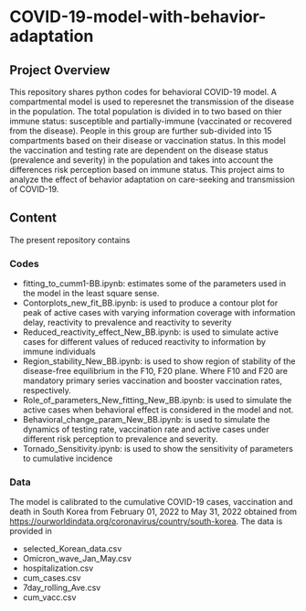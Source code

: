 # COVID-19-model-with-behavior-adaptation
## Project Overview
This repository shares python codes for behavioral COVID-19 model. A compartmental model is used to reperesnet the transmission of the disease 
in the population. The total population is divided in to two based on thier immune status: susceptible and partially-immune (vaccinated or recovered from the disease). People in this group are further sub-divided into 15 compartments based on their disease or vaccination status. In this model the vaccination and testing rate are dependent on the disease status (prevalence and severity) in the population and takes into account the differences risk perception based on immune status. This project aims to analyze the effect of behavior adaptation on care-seeking  and transmission of COVID-19. 

## Content
The present repository contains
###  Codes
- fitting_to_cumm1-BB.ipynb: estimates some of the parameters used in the model in the least square sense.
- Contorplots_new_fit_BB.ipynb: is used to produce a contour plot for peak of active cases with varying information coverage with information delay, reactivity to prevalence and reactivity to severity
- Reduced_reactivity_effect_New_BB.ipynb: is used to simulate active cases for different values of reduced reactivity to information by immune individuals
- Region_stability_New_BB.ipynb: is used to show region of stability of the disease-free equilibrium in the F10, F20 plane. Where F10 and F20 are mandatory primary series vaccination and booster vaccination rates, respectively.
- Role_of_parameters_New_fitting_New_BB.ipynb: is used to simulate the active cases when behavioral effect is considered in the model and not.
- Behavioral_change_param_New_BB.ipynb: is used to simulate the dynamics of testing rate, vaccination rate and active cases under different risk perception to prevalence and severity.
- Tornado_Sensitivity.ipynb: is used to show the sensitivity of parameters to cumulative incidence
### Data

The model is calibrated to the cumulative COVID-19 cases, vaccination and death in South Korea from  February 01, 2022 to May 31, 2022 obtained from https://ourworldindata.org/coronavirus/country/south-korea. The data is provided in 
- selected_Korean_data.csv
- Omicron_wave_Jan_May.csv
- hospitalization.csv
- cum_cases.csv
- 7day_rolling_Ave.csv
- cum_vacc.csv
